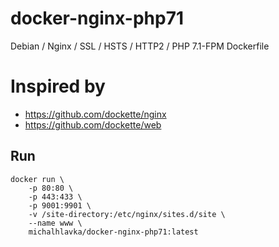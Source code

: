 # docker-nginx-php71
Debian / Nginx / SSL / HSTS / HTTP2 / PHP 7.1-FPM Dockerfile

# Inspired by
- https://github.com/dockette/nginx
- https://github.com/dockette/web

## Run
```
docker run \
    -p 80:80 \ 
    -p 443:433 \
    -p 9001:9901 \
    -v /site-directory:/etc/nginx/sites.d/site \
    --name www \
    michalhlavka/docker-nginx-php71:latest
```



